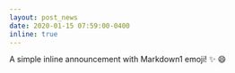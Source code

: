```yaml
---
layout: post_news
date: 2020-01-15 07:59:00-0400
inline: true
---
```


A simple inline announcement with Markdown1 emoji! :sparkles: :smile:
